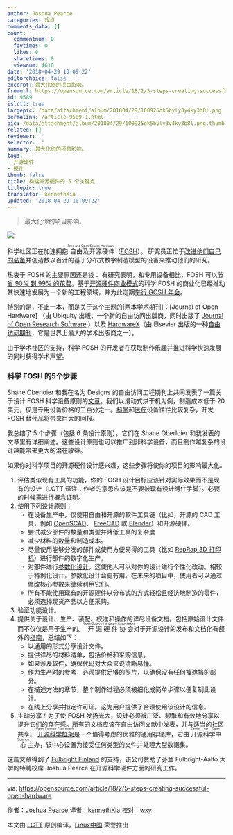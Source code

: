 ```yaml
---
author: Joshua Pearce
categories: 观点
comments_data: []
count:
  commentnum: 0
  favtimes: 0
  likes: 0
  sharetimes: 0
  viewnum: 4616
date: '2018-04-29 10:09:22'
editorchoice: false
excerpt: 最大化你的项目影响。
fromurl: https://opensource.com/article/18/2/5-steps-creating-successful-open-hardware
id: 9589
islctt: true
largepic: /data/attachment/album/201804/29/100925ok5byly3y4ky3b8l.png
permalink: /article-9589-1.html
pic: /data/attachment/album/201804/29/100925ok5byly3y4ky3b8l.png.thumb.jpg
related: []
reviewer: ''
selector: ''
summary: 最大化你的项目影响。
tags:
- 开源硬件
- 硬件
thumb: false
title: 构建开源硬件的 5 个关键点
titlepic: true
translator: kennethXia
updated: '2018-04-29 10:09:22'
---
```



> 
> 最大化你的项目影响。
> 
> 
> 


![](/data/attachment/album/201804/29/100925ok5byly3y4ky3b8l.png)


科学社区正在加速拥抱<ruby> 自由及开源硬件 <rt>  Free and Open Source Hardware </rt></ruby>（[FOSH](https://opensource.com/business/16/4/how-calculate-open-source-hardware-return-investment)）。 研究员正忙于[改进他们自己的装备](https://opensource.com/node/16840)并创造数以百计的基于分布式数字制造模型的设备来推动他们的研究。


热衷于 FOSH 的主要原因还是钱： 有研究表明，和专用设备相比，FOSH 可以[节省 90% 到 99% 的花费](http://www.appropedia.org/Open-source_Lab)。基于[开源硬件商业模式](https://www.academia.edu/32004903/Emerging_Business_Models_for_Open_Source_Hardware)的科学 FOSH 的商业化已经推动其快速地发展为一个新的工程领域，并为此定期[举行 GOSH 年会](http://openhardware.science/)。


特别的是，不止一本，而是关于这个主题的[两本学术期刊]：[Journal of Open Hardware] （由 Ubiquity 出版，一个新的自由访问出版商，同时出版了 [Journal of Open Research Software](https://openresearchsoftware.metajnl.com/) ）以及 [HardwareX](https://www.journals.elsevier.com/hardwarex)（由 Elsevier 出版的一种[自由访问期刊](https://opensource.com/node/30041)，它是世界上最大的学术出版商之一）。


由于学术社区的支持，科学 FOSH 的开发者在获取制作乐趣并推进科学快速发展的同时获得学术声望。


### 科学 FOSH 的5个步骤


Shane Oberloier 和我在名为 Designs 的自由访问工程期刊上共同发表了一篇关于设计 FOSH 科学设备原则的[文章](https://www.academia.edu/35603319/General_Design_Procedure_for_Free_and_Open-Source_Hardware_for_Scientific_Equipment)。我们以滑动式烘干机为例，制造成本低于 20 美元，仅是专用设备价格的三百分之一。[科学](https://opensource.com/business/16/4/how-calculate-open-source-hardware-return-investment)和[医疗](https://www.academia.edu/35382852/Maximizing_Returns_for_Public_Funding_of_Medical_Research_with_Open_source_Hardware)设备往往比较复杂，开发 FOSH 替代品将带来巨大的回报。


我总结了 5 个步骤（包括 6 条设计原则），它们在 Shane Oberloier 和我发表的文章里有详细阐述。这些设计原则也可以推广到非科学设备，而且制作越复杂的设计越能带来更大的潜在收益。


如果你对科学项目的开源硬件设计感兴趣，这些步骤将使你的项目的影响最大化。


1. 评估类似现有工具的功能，你的 FOSH 设计目标应该针对实际效果而不是现有的设计（LCTT 译注：作者的意思应该是不要被现有设计缚住手脚）。必要的时候需进行概念证明。
2. 使用下列设计原则：
	* 在设备生产中，仅使用自由和开源的软件工具链（比如，开源的 CAD 工具，例如 [OpenSCAD](http://www.openscad.org/)、 [FreeCAD](https://www.freecadweb.org/) 或 [Blender](https://www.blender.org/)）和开源硬件。
	* 尝试减少部件的数量和类型并降低工具的复杂度
	* 减少材料的数量和制造成本。
	* 尽量使用能够分发的部件或使用方便易得的工具（比如 [RepRap 3D 打印机](http://reprap.org/)）进行部件的数字化生产。
	* 对部件进行[参数化设计](https://en.wikipedia.org/wiki/Parametric_design)，这使他人可以对你的设计进行个性化改动。相较于特例化设计，参数化设计会更有用。在未来的项目中，使用者可以通过修改核心参数来继续利用它们。
	* 所有不能使用现有的开源硬件以分布式的方式轻松且经济地制造的零件，必须选择现货产品以方便采购。
3. 验证功能设计。
4. 提供关于设计、生产、装配、校准和操作的详尽设备文档。包括原始设计文件而不仅仅是用于生产的。<ruby> 开源硬件协会 <rt>  Open Source Hardware Association </rt></ruby>对于开源设计的发布和文档化有额外的[指南](https://www.oshwa.org/sharing-best-practices/)，总结如下：
	* 以通用的形式分享设计文件。
	* 提供详尽的材料清单，包括价格和采购信息。
	* 如果涉及软件，确保代码对大众来说清晰易懂。
	* 作为生产时的参考，必须提供足够的照片，以确保没有任何被遮挡的部分。
	* 在描述方法的章节，整个制作过程必须被细化成简单步骤以便复制此设计。
	* 在线上分享并指定许可证。这为用户提供了合理使用该设计的信息。
5. 主动分享！为了使 FOSH 发扬光大，设计必须被广泛、频繁和有效地分享以提升它们的存在感。所有的文档应该在自由访问文献中发表，并与适当的社区共享。<ruby> <a href="https://osf.io/">  开源科学框架 </a> <rt>  Open Science Framework </rt></ruby>是一个值得考虑的优雅的通用存储库，它由<ruby> 开源科学中心 <rt>  Center for Open Science </rt></ruby>主办，该中心设置为接受任何类型的文件并处理大型数据集。


这篇文章得到了 [Fulbright Finland](http://www.fulbright.fi/en) 的支持，该公司赞助了芬兰 Fulbright-Aalto 大学的特聘校席 Joshua Pearce 在开源科学硬件方面的研究工作。




---


via: <https://opensource.com/article/18/2/5-steps-creating-successful-open-hardware>


作者：[Joshua Pearce](https://opensource.com/users/jmpearce) 译者：[kennethXia](https://github.com/kennethXia) 校对：[wxy](https://github.com/wxy)


本文由 [LCTT](https://github.com/LCTT/TranslateProject) 原创编译，[Linux中国](https://linux.cn/) 荣誉推出